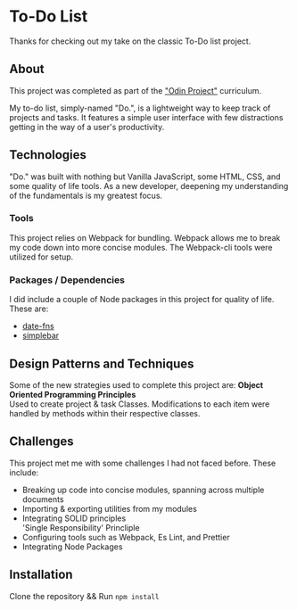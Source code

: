 # To-Do List
Thanks for checking out my take on the classic To-Do list project.
## About
This project was completed as part of the ["Odin Project"](https://www.theodinproject.com/) curriculum.

My to-do list, simply-named "Do.", is a lightweight way to keep track of projects and tasks. It features a simple user interface with few distractions getting in the way of a user's productivity.

## Technologies
"Do." was built with nothing but Vanilla JavaScript, some HTML, CSS, and some quality of life tools. As a new developer, deepening my understanding of the fundamentals is my greatest focus.
### Tools
This project relies on Webpack for bundling. Webpack allows me to break my code down into more concise modules. The Webpack-cli tools were utilized for setup.
### Packages / Dependencies
I did include a couple of Node packages in this project for quality of life. These are:
* [date-fns](https://www.npmjs.com/package/date-fns)
* [simplebar](https://www.npmjs.com/package/simplebar)
## Design Patterns and Techniques
Some of the new strategies used to complete this project are:
**Object Oriented Programming Principles**  
Used to create project & task Classes. Modifications to each item were handled by methods within their respective classes.

## Challenges
This project met me with some challenges I had not faced before. These include:
* Breaking up code into concise modules, spanning across multiple documents
* Importing & exporting utilities from my modules
* Integrating SOLID principles  
    'Single Responsibility' Princliple
* Configuring tools such as Webpack, Es Lint, and Prettier
* Integrating Node Packages

## Installation
Clone the repository && Run `npm install`
